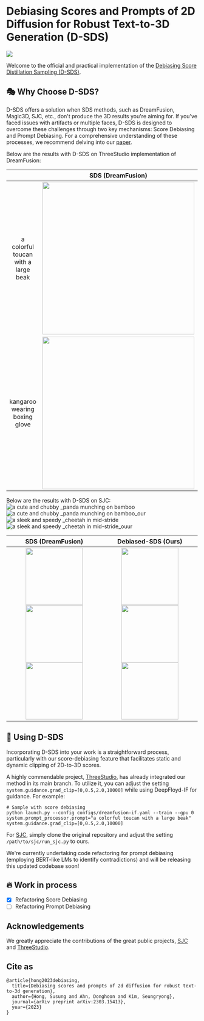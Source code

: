# Debiasing Scores and Prompts of 2D Diffusion for Robust Text-to-3D Generation (D-SDS)
<a href="https://arxiv.org/abs/2303.15413"><img src="https://img.shields.io/badge/arXiv-2305.15413-B31B1B"></a>

Welcome to the official and practical implementation of the [Debiasing Score Distillation Sampling (D-SDS)](https://arxiv.org/abs/2303.15413).

## 🎭 Why Choose D-SDS?

D-SDS offers a solution when SDS methods, such as DreamFusion, Magic3D, SJC, etc., don't produce the 3D results you're aiming for. If you've faced issues with artifacts or multiple faces, D-SDS is designed to overcome these challenges through two key mechanisms: Score Debiasing and Prompt Debiasing. For a comprehensive understanding of these processes, we recommend delving into our [paper](https://arxiv.org/abs/2303.15413).

Below are the results with D-SDS on ThreeStudio implementation of DreamFusion:

|           | SDS (DreamFusion) | Debiased-SDS (Ours) |
|:---------:|:-----------------:|:-------------------:|
| a colorful toucan with a large beak | <img src="https://github.com/SusungHong/Debiased-Score-Distillation-Sampling/assets/5498512/a4090873-8401-4601-b5a9-2f931637a669" width="400"/> | <img src="https://github.com/SusungHong/Debiased-Score-Distillation-Sampling/assets/5498512/e3f9b673-10f6-4844-a22e-f07e049393e1" width="400"/> |
| kangaroo wearing boxing glove | <img src="https://github.com/SusungHong/Debiased-Score-Distillation-Sampling/assets/5498512/067b6980-8e0c-45b0-8951-9816c327b012" width="400"/> | <img src="https://github.com/SusungHong/Debiased-Score-Distillation-Sampling/assets/5498512/138c03ad-b648-4b36-aa12-f8a29ffdfe7a" width="400"/> |

Below are the results with D-SDS on SJC:![a cute and chubby _panda munching on bamboo]()
![a cute and chubby _panda munching on bamboo_our]()
![a sleek and speedy _cheetah in mid-stride](https://github.com/SusungHong/Debiased-Score-Distillation-Sampling/assets/5498512/cec04422-7547-4829-ba01-35aea07c5db6)
![a sleek and speedy _cheetah in mid-stride_ouur](https://github.com/SusungHong/Debiased-Score-Distillation-Sampling/assets/5498512/4a1eafa7-a581-4983-b638-dd24324d0000)


| SDS (DreamFusion) | Debiased-SDS (Ours) |
|:-----------------:|:-------------------:|
| <img src="https://github.com/SusungHong/Debiased-Score-Distillation-Sampling/assets/5498512/a2b7404e-0caa-4086-96e4-e7c625d7f2e2" width="150"/><img src="https://github.com/SusungHong/Debiased-Score-Distillation-Sampling/assets/5498512/2b29150b-e787-4fa6-a485-30b2327c0ae5" width="150"/><img src="https://github.com/SusungHong/Debiased-Score-Distillation-Sampling/assets/5498512/a128db5d-06a3-45be-91b8-c6e5e2c5ecab" width="150"/> | <img src="https://github.com/SusungHong/Debiased-Score-Distillation-Sampling/assets/5498512/9d0cdd3a-5003-4520-8b4d-e69e09f445fb" width="150"/><img src="https://github.com/SusungHong/Debiased-Score-Distillation-Sampling/assets/5498512/8ed61b9a-c7fa-47b5-8552-9658a612ea12" width="150"/><img src="https://github.com/SusungHong/Debiased-Score-Distillation-Sampling/assets/5498512/4b4a8118-92b0-4021-a28b-60c56724c664" width="150"/> |

## 🐧 Using D-SDS

Incorporating D-SDS into your work is a straightforward process, particularly with our score-debiasing feature that facilitates static and dynamic clipping of 2D-to-3D scores.

A highly commendable project, [ThreeStudio](https://github.com/threestudio-project/threestudio), has already integrated our method in its main branch. To utilize it, you can adjust the setting `system.guidance.grad_clip=[0,0.5,2.0,10000]` while using DeepFloyd-IF for guidance. For example:
```
# Sample with score debiasing
python launch.py --config configs/dreamfusion-if.yaml --train --gpu 0 system.prompt_processor.prompt="a colorful toucan with a large beak" system.guidance.grad_clip=[0,0.5,2.0,10000]
```

For [SJC](https://github.com/pals-ttic/sjc), simply clone the original repository and adjust the setting `/path/to/sjc/run_sjc.py` to ours.

We're currently undertaking code refactoring for prompt debiasing (employing BERT-like LMs to identify contradictions) and will be releasing this updated codebase soon!

## 🔥 Work in process
- [x] Refactoring Score Debiasing
- [ ] Refactoring Prompt Debiasing

## Acknowledgements

We greatly appreciate the contributions of the great public projects, [SJC](https://github.com/pals-ttic/sjc) and [ThreeStudio](https://github.com/threestudio-project/threestudio).

## Cite as
```
@article{hong2023debiasing,
  title={Debiasing scores and prompts of 2d diffusion for robust text-to-3d generation},
  author={Hong, Susung and Ahn, Donghoon and Kim, Seungryong},
  journal={arXiv preprint arXiv:2303.15413},
  year={2023}
}
```
